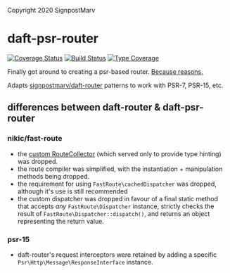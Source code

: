 Copyright 2020 SignpostMarv

# daft-psr-router
[![Coverage Status](https://coveralls.io/repos/github/daft-framework/daft-psr-router/badge.svg?branch=main)](https://coveralls.io/github/daft-framework/daft-psr-router?branch=main)
[![Build Status](https://travis-ci.org/daft-framework/daft-psr-router.svg?branch=main)](https://travis-ci.org/daft-framework/daft-psr-router)
[![Type Coverage](https://shepherd.dev/github/daft-framework/daft-psr-router/coverage.svg)](https://shepherd.dev/github/daft-framework/daft-psr-router)

Finally got around to creating a psr-based router. [Because reasons.](https://github.com/daft-framework/daft-router/blob/master/README.md)

Adapts [signpostmarv/daft-router](https://github.com/daft-framework/daft-router) patterns to work with PSR-7, PSR-15, etc.

## differences between daft-router & daft-psr-router

### nikic/fast-route
* the [custom RouteCollector](https://github.com/daft-framework/daft-router/blob/master/src/Router/RouteCollector.php) (which served only to provide type hinting) was dropped.
* the route compiler was simplified, with the instantiation + manipulation methods being dropped.
* the requirement for using `FastRoute\cachedDispatcher` was dropped, although it's use is still recommended
* the custom dispatcher was dropped in favour of a final static method that accepts *any* `FastRoute\Dispatcher` instance, strictly checks the result of `FastRoute\Dispatcher::dispatch()`, and returns an object representing the return value.

### psr-15

* daft-router's request interceptors were retained by adding a specific `Psr\Http\Message\ResponseInterface` instance.
